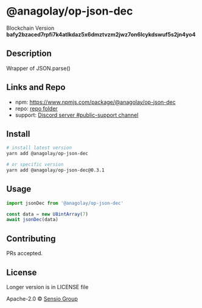 # @anagolay/op-json-dec

Blockchain Version **bafy2bzaced7rpfi7k4atlkdaz5x6dmztvzm2jwz7on6lcykdswuf5s2jn4yo4**

## Description

Wrapper of JSON.parse()

## Links and Repo

- npm: https://www.npmjs.com/package/@anagolay/op-json-dec
- repo: [repo folder](https://gitlab.com/anagolay/network-js-sdk/-/tree/master/operations/jsonDec)
- support: [Discord server #public-support channel](https://discord.gg/RQ9g29y)

## Install

```sh
# install latest version
yarn add @anagolay/op-json-dec

# or specific version
yarn add @anagolay/op-json-dec@0.3.1
```

## Usage

```ts
import jsonDec from '@anagolay/op-json-dec'

const data = new U8intArray(7)
await jsonDec(data)
```

## Contributing

PRs accepted.

## License

Longer version is in LICENSE file

Apache-2.0 © [Sensio Group](https://sensio.group)
